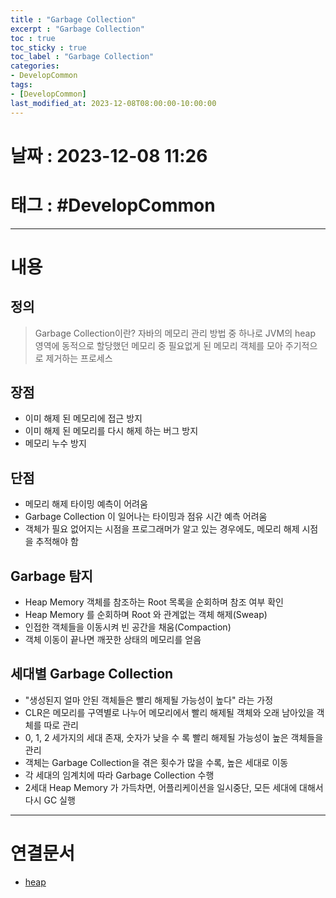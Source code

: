 ```yaml
---
title : "Garbage Collection"
excerpt : "Garbage Collection"
toc : true
toc_sticky : true
toc_label : "Garbage Collection"
categories:
- DevelopCommon
tags:
- [DevelopCommon]
last_modified_at: 2023-12-08T08:00:00-10:00:00
---
```


# 날짜 : 2023-12-08 11:26

# 태그 : #DevelopCommon
---

# 내용

## 정의

> Garbage Collection이란?
> 자바의 메모리 관리 방법 중 하나로 JVM의 heap 영역에 동적으로 할당했던 메모리 중 필요없게 된 메모리 객체를 모아 주기적으로 제거하는 프로세스 

## 장점
- 이미 해제 된 메모리에 접근 방지
- 이미 해제 된 메모리를 다시 해제 하는 버그 방지
- 메모리 누수 방지

## 단점
- 메모리 해제 타이밍 예측이 어려움
- Garbage Collection 이 일어나는 타이밍과 점유 시간 예측 어려움
- 객체가 필요 없어지는 시점을 프로그래머가 알고 있는 경우에도, 메모리 해제 시점을 추적해야 함

## Garbage 탐지
- Heap Memory 객체를 참조하는 Root 목록을 순회하며 참조 여부 확인
- Heap Memory 를 순회하며 Root 와 관계없는 객체 해제(Sweap)
- 인접한 객체들을 이동시켜 빈 공간을 채움(Compaction)
- 객체 이동이 끝나면 깨끗한 상태의 메모리를 얻음

## 세대별 Garbage Collection
- "생성된지 얼마 안된 객체들은 빨리 해제될 가능성이 높다" 라는 가정
- CLR은 메모리를 구역별로 나누어 메모리에서 빨리 해제될 객체와 오래 남아있을 객체를 따로 관리
- 0, 1, 2 세가지의 세대 존재, 숫자가 낮을 수 록 빨리 해제될 가능성이 높은 객체들을 관리
- 객체는 Garbage Collection을 겪은 횟수가 많을 수록, 높은 세대로 이동
- 각 세대의 임계치에 따라 Garbage Collection 수행
- 2세대 Heap Memory 가 가득차면, 어플리케이션을 일시중단, 모든 세대에 대해서 다시 GC 실행

---

# 연결문서
- [heap](../../자료구조/자료구조-heap)